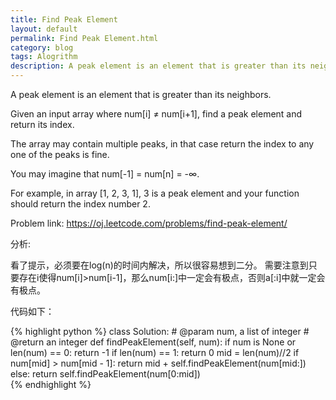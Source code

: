 ```yaml
---
title: Find Peak Element 
layout: default
permalink: Find Peak Element.html
category: blog
tags: Alogrithm
description: A peak element is an element that is greater than its neighbors.
---
```


A peak element is an element that is greater than its neighbors.

Given an input array where num[i] ≠ num[i+1], find a peak element and return its index.

The array may contain multiple peaks, in that case return the index to any one of the peaks is fine.

You may imagine that num[-1] = num[n] = -∞.

For example, in array [1, 2, 3, 1], 3 is a peak element and your function should return the index number 2.

<p>Problem link: <a href="https://oj.leetcode.com/problems/find-peak-element/">https://oj.leetcode.com/problems/find-peak-element/</a></p>

<p>分析:</p>
看了提示，必须要在log(n)的时间内解决，所以很容易想到二分。  
需要注意到只要存在i使得num[i]>num[i-1]，那么num[i:]中一定会有极点，否则a[:i]中就一定会有极点。
 
<p>代码如下：</p>

{% highlight python %}
class Solution:
    # @param num, a list of integer
    # @return an integer
    def findPeakElement(self, num):
        if num is None or len(num) == 0:
            return -1
        if len(num) == 1:
            return 0
        mid = len(num)//2
        if num[mid] > num[mid - 1]:
            return mid + self.findPeakElement(num[mid:])
        else:
            return self.findPeakElement(num[0:mid])   
{% endhighlight %}


	
